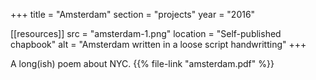 +++
title = "Amsterdam"
section = "projects"
year = "2016"

[[resources]]
src = "amsterdam-1.png"
location = "Self-published chapbook"
alt = "Amsterdam written in a loose script handwritting"
+++

A long(ish) poem about NYC. {{% file-link "amsterdam.pdf" %}}
